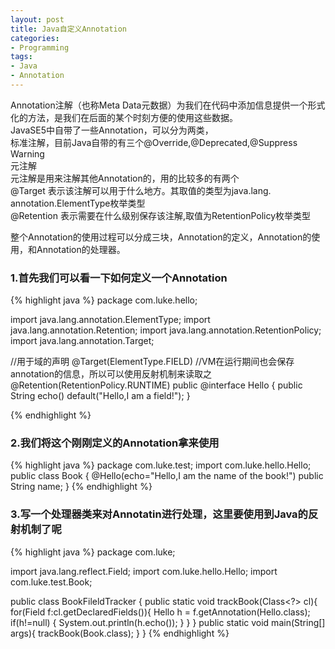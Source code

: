 ```yaml
---
layout: post
title: Java自定义Annotation
categories:
- Programming
tags:
- Java
- Annotation
---
```


Annotation注解（也称Meta Data元数据）为我们在代码中添加信息提供一个形式化的方法，是我们在后面的某个时刻方便的使用这些数据。  
JavaSE5中自带了一些Annotation，可以分为两类，  
标准注解，目前Java自带的有三个@Override,@Deprecated,@Suppress   Warning  
元注解  
元注解是用来注解其他Annotation的，用的比较多的有两个  
@Target 表示该注解可以用于什么地方。其取值的类型为java.lang.  annotation.ElementType枚举类型  
@Retention 表示需要在什么级别保存该注解,取值为RetentionPolicy枚举类型  
  
整个Annotation的使用过程可以分成三块，Annotation的定义，Annotation的使用，和Annotation的处理器。  

### 1.首先我们可以看一下如何定义一个Annotation  

{% highlight java %}
package com.luke.hello;

import java.lang.annotation.ElementType;
import java.lang.annotation.Retention;
import java.lang.annotation.RetentionPolicy;
import java.lang.annotation.Target;

//用于域的声明
@Target(ElementType.FIELD)
//VM在运行期间也会保存annotation的信息，所以可以使用反射机制来读取之
@Retention(RetentionPolicy.RUNTIME)
public @interface Hello {
public String echo() default("Hello,I am a field!");
}

{% endhighlight %}


### 2.我们将这个刚刚定义的Annotation拿来使用

{% highlight java %}
package com.luke.test;
import com.luke.hello.Hello;
public class Book {
@Hello(echo="Hello,I am the name of the book!")
public String name;
}
{% endhighlight %}

### 3.写一个处理器类来对Annotatin进行处理，这里要使用到Java的反射机制了呢

{% highlight java %}
package com.luke;

import java.lang.reflect.Field;
import com.luke.hello.Hello;
import com.luke.test.Book;

public class BookFileldTracker {
public static void trackBook(Class<?> cl){
for(Field f:cl.getDeclaredFields()){
Hello h = f.getAnnotation(Hello.class);
if(h!=null)
{
System.out.println(h.echo());
}
}
}
public static void main(String[] args){
trackBook(Book.class);
}
}
{% endhighlight %}
